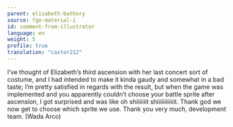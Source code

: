 ```yaml
---
parent: elisabeth-bathory
source: fgo-material-i
id: comment-from-illustrator
language: en
weight: 5
profile: true
translation: "castor212"
---
```


I’ve thought of Elizabeth’s third ascension with her last concert sort of costume, and I had intended to make it kinda gaudy and somewhat in a bad taste; I’m pretty satisfied in regards with the result, but when the game was implemented and you apparently couldn’t choose your battle sprite after ascension, I got surprised and was like oh shiiiiiiit shiiiiiiiiiiiit. Thank god we now get to choose which sprite we use. Thank you very much, development team. (Wada Arco)
